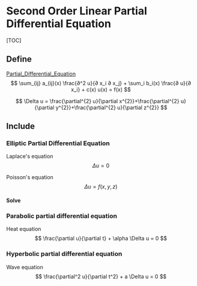 # Second Order Linear Partial Differential Equation

[TOC]

## Define

[Partial_Differential_Equation](./Partial_Differential_Equation.md)
$$
\sum_{ij} a_{ij}(x) \frac{∂^2 u}{∂ x_i ∂ x_j} + \sum_i b_i(x) \frac{∂ u}{∂ x_i} + c(x) u(x) = f(x)
$$

$$
\Delta u = \frac{\partial^{2} u}{\partial x^{2}}+\frac{\partial^{2} u}{\partial y^{2}}+\frac{\partial^{2} u}{\partial z^{2}}
$$

## Include

### Elliptic Partial Differential Equation

Laplace's equation
$$
\Delta u = 0
$$


Poisson's equation
$$
\Delta u = f(x, y, z)
$$

#### Solve



### Parabolic partial differential equation

Heat equation
$$
\frac{\partial u}{\partial t} + \alpha \Delta u = 0
$$

### Hyperbolic partial differential equation

Wave equation
$$
\frac{\partial^2 u}{\partial t^2} + a \Delta u = 0
$$